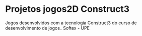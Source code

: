 # Projetos jogos2D Construct3
 Jogos desenvolvidos com a tecnologia Construct3 do curso de desenvolvimento de jogos_ Softex - UPE
